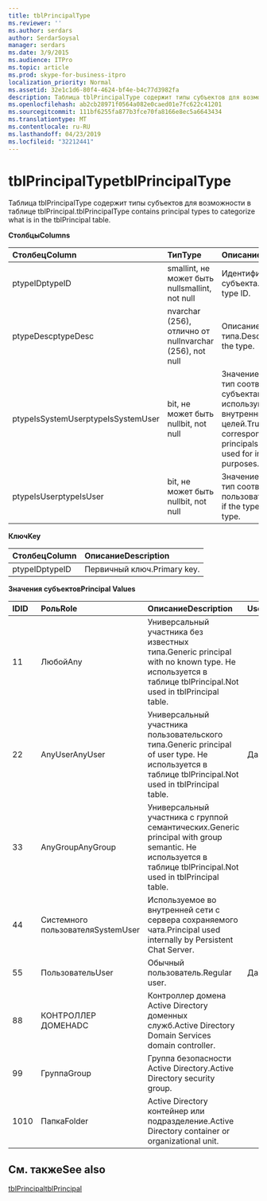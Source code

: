 ```yaml
---
title: tblPrincipalType
ms.reviewer: ''
ms.author: serdars
author: SerdarSoysal
manager: serdars
ms.date: 3/9/2015
ms.audience: ITPro
ms.topic: article
ms.prod: skype-for-business-itpro
localization_priority: Normal
ms.assetid: 32e1c1d6-80f4-4624-bf4e-b4c77d3982fa
description: Таблица tblPrincipalType содержит типы субъектов для возможности в таблице tblPrincipal.
ms.openlocfilehash: ab2cb28971f0564a082e0caed01e7fc622c41201
ms.sourcegitcommit: 111bf6255fa877b3fce70fa8166e8ec5a6643434
ms.translationtype: MT
ms.contentlocale: ru-RU
ms.lasthandoff: 04/23/2019
ms.locfileid: "32212441"
---
```

# <a name="tblprincipaltype"></a><span data-ttu-id="aeb13-103">tblPrincipalType</span><span class="sxs-lookup"><span data-stu-id="aeb13-103">tblPrincipalType</span></span>
 
<span data-ttu-id="aeb13-104">Таблица tblPrincipalType содержит типы субъектов для возможности в таблице tblPrincipal.</span><span class="sxs-lookup"><span data-stu-id="aeb13-104">tblPrincipalType contains principal types to categorize what is in the tblPrincipal table.</span></span>
  
<span data-ttu-id="aeb13-105">**Столбцы**</span><span class="sxs-lookup"><span data-stu-id="aeb13-105">**Columns**</span></span>

|<span data-ttu-id="aeb13-106">**Столбец**</span><span class="sxs-lookup"><span data-stu-id="aeb13-106">**Column**</span></span>|<span data-ttu-id="aeb13-107">**Тип**</span><span class="sxs-lookup"><span data-stu-id="aeb13-107">**Type**</span></span>|<span data-ttu-id="aeb13-108">**Описание**</span><span class="sxs-lookup"><span data-stu-id="aeb13-108">**Description**</span></span>|
|:-----|:-----|:-----|
|<span data-ttu-id="aeb13-109">ptypeID</span><span class="sxs-lookup"><span data-stu-id="aeb13-109">ptypeID</span></span>  <br/> |<span data-ttu-id="aeb13-110">smallint, не может быть null</span><span class="sxs-lookup"><span data-stu-id="aeb13-110">smallint, not null</span></span>  <br/> |<span data-ttu-id="aeb13-111">Идентификатор типа субъекта.</span><span class="sxs-lookup"><span data-stu-id="aeb13-111">Principal type ID.</span></span>  <br/> |
|<span data-ttu-id="aeb13-112">ptypeDesc</span><span class="sxs-lookup"><span data-stu-id="aeb13-112">ptypeDesc</span></span>  <br/> |<span data-ttu-id="aeb13-113">nvarchar (256), отлично от null</span><span class="sxs-lookup"><span data-stu-id="aeb13-113">nvarchar (256), not null</span></span>  <br/> |<span data-ttu-id="aeb13-114">Описание типа.</span><span class="sxs-lookup"><span data-stu-id="aeb13-114">Description of the type.</span></span>  <br/> |
|<span data-ttu-id="aeb13-115">ptypeIsSystemUser</span><span class="sxs-lookup"><span data-stu-id="aeb13-115">ptypeIsSystemUser</span></span>  <br/> |<span data-ttu-id="aeb13-116">bit, не может быть null</span><span class="sxs-lookup"><span data-stu-id="aeb13-116">bit, not null</span></span>  <br/> |<span data-ttu-id="aeb13-117">Значение true, если тип соответствует субъектам, которые используются для внутренних целей.</span><span class="sxs-lookup"><span data-stu-id="aeb13-117">True if the type corresponds to the principals that are used for internal purposes.</span></span>  <br/> |
|<span data-ttu-id="aeb13-118">ptypeIsUser</span><span class="sxs-lookup"><span data-stu-id="aeb13-118">ptypeIsUser</span></span>  <br/> |<span data-ttu-id="aeb13-119">bit, не может быть null</span><span class="sxs-lookup"><span data-stu-id="aeb13-119">bit, not null</span></span>  <br/> |<span data-ttu-id="aeb13-120">Значение true, если тип соответствует пользователям.</span><span class="sxs-lookup"><span data-stu-id="aeb13-120">True if the type is a user type.</span></span>  <br/> |
   
<span data-ttu-id="aeb13-121">**Ключ**</span><span class="sxs-lookup"><span data-stu-id="aeb13-121">**Key**</span></span>

|<span data-ttu-id="aeb13-122">**Столбец**</span><span class="sxs-lookup"><span data-stu-id="aeb13-122">**Column**</span></span>|<span data-ttu-id="aeb13-123">**Описание**</span><span class="sxs-lookup"><span data-stu-id="aeb13-123">**Description**</span></span>|
|:-----|:-----|
|<span data-ttu-id="aeb13-124">ptypeID</span><span class="sxs-lookup"><span data-stu-id="aeb13-124">ptypeID</span></span>  <br/> |<span data-ttu-id="aeb13-125">Первичный ключ.</span><span class="sxs-lookup"><span data-stu-id="aeb13-125">Primary key.</span></span>  <br/> |
   
<span data-ttu-id="aeb13-126">**Значения субъектов**</span><span class="sxs-lookup"><span data-stu-id="aeb13-126">**Principal Values**</span></span>

|<span data-ttu-id="aeb13-127">**ID**</span><span class="sxs-lookup"><span data-stu-id="aeb13-127">**ID**</span></span>|<span data-ttu-id="aeb13-128">**Роль**</span><span class="sxs-lookup"><span data-stu-id="aeb13-128">**Role**</span></span>|<span data-ttu-id="aeb13-129">**Описание**</span><span class="sxs-lookup"><span data-stu-id="aeb13-129">**Description**</span></span>|<span data-ttu-id="aeb13-130">**User**</span><span class="sxs-lookup"><span data-stu-id="aeb13-130">**User**</span></span>|
|:-----|:-----|:-----|:-----|
|<span data-ttu-id="aeb13-131">1</span><span class="sxs-lookup"><span data-stu-id="aeb13-131">1</span></span>  <br/> |<span data-ttu-id="aeb13-132">Любой</span><span class="sxs-lookup"><span data-stu-id="aeb13-132">Any</span></span>  <br/> |<span data-ttu-id="aeb13-133">Универсальный участника без известных типа.</span><span class="sxs-lookup"><span data-stu-id="aeb13-133">Generic principal with no known type.</span></span> <span data-ttu-id="aeb13-134">Не используется в таблице tblPrincipal.</span><span class="sxs-lookup"><span data-stu-id="aeb13-134">Not used in tblPrincipal table.</span></span>  <br/> ||
|<span data-ttu-id="aeb13-135">2</span><span class="sxs-lookup"><span data-stu-id="aeb13-135">2</span></span>  <br/> |<span data-ttu-id="aeb13-136">AnyUser</span><span class="sxs-lookup"><span data-stu-id="aeb13-136">AnyUser</span></span>  <br/> |<span data-ttu-id="aeb13-137">Универсальный участника пользовательского типа.</span><span class="sxs-lookup"><span data-stu-id="aeb13-137">Generic principal of user type.</span></span> <span data-ttu-id="aeb13-138">Не используется в таблице tblPrincipal.</span><span class="sxs-lookup"><span data-stu-id="aeb13-138">Not used in tblPrincipal table.</span></span>  <br/> |<span data-ttu-id="aeb13-139">Да</span><span class="sxs-lookup"><span data-stu-id="aeb13-139">Yes</span></span>  <br/> |
|<span data-ttu-id="aeb13-140">3</span><span class="sxs-lookup"><span data-stu-id="aeb13-140">3</span></span>  <br/> |<span data-ttu-id="aeb13-141">AnyGroup</span><span class="sxs-lookup"><span data-stu-id="aeb13-141">AnyGroup</span></span>  <br/> |<span data-ttu-id="aeb13-142">Универсальный участника с группой семантических.</span><span class="sxs-lookup"><span data-stu-id="aeb13-142">Generic principal with group semantic.</span></span> <span data-ttu-id="aeb13-143">Не используется в таблице tblPrincipal.</span><span class="sxs-lookup"><span data-stu-id="aeb13-143">Not used in tblPrincipal table.</span></span>  <br/> ||
|<span data-ttu-id="aeb13-144">4</span><span class="sxs-lookup"><span data-stu-id="aeb13-144">4</span></span>  <br/> |<span data-ttu-id="aeb13-145">Системного пользователя</span><span class="sxs-lookup"><span data-stu-id="aeb13-145">SystemUser</span></span>  <br/> |<span data-ttu-id="aeb13-146">Используемое во внутренней сети с сервера сохраняемого чата.</span><span class="sxs-lookup"><span data-stu-id="aeb13-146">Principal used internally by Persistent Chat Server.</span></span>  <br/> ||
|<span data-ttu-id="aeb13-147">5</span><span class="sxs-lookup"><span data-stu-id="aeb13-147">5</span></span>  <br/> |<span data-ttu-id="aeb13-148">Пользователь</span><span class="sxs-lookup"><span data-stu-id="aeb13-148">User</span></span>  <br/> |<span data-ttu-id="aeb13-149">Обычный пользователь.</span><span class="sxs-lookup"><span data-stu-id="aeb13-149">Regular user.</span></span>  <br/> |<span data-ttu-id="aeb13-150">Да</span><span class="sxs-lookup"><span data-stu-id="aeb13-150">Yes</span></span>  <br/> |
|<span data-ttu-id="aeb13-151">8</span><span class="sxs-lookup"><span data-stu-id="aeb13-151">8</span></span>  <br/> |<span data-ttu-id="aeb13-152">КОНТРОЛЛЕР ДОМЕНА</span><span class="sxs-lookup"><span data-stu-id="aeb13-152">DC</span></span>  <br/> |<span data-ttu-id="aeb13-153">Контроллер домена Active Directory доменных служб.</span><span class="sxs-lookup"><span data-stu-id="aeb13-153">Active Directory Domain Services domain controller.</span></span>  <br/> ||
|<span data-ttu-id="aeb13-154">9</span><span class="sxs-lookup"><span data-stu-id="aeb13-154">9</span></span>  <br/> |<span data-ttu-id="aeb13-155">Группа</span><span class="sxs-lookup"><span data-stu-id="aeb13-155">Group</span></span>  <br/> |<span data-ttu-id="aeb13-156">Группа безопасности Active Directory.</span><span class="sxs-lookup"><span data-stu-id="aeb13-156">Active Directory security group.</span></span>  <br/> ||
|<span data-ttu-id="aeb13-157">10</span><span class="sxs-lookup"><span data-stu-id="aeb13-157">10</span></span>  <br/> |<span data-ttu-id="aeb13-158">Папка</span><span class="sxs-lookup"><span data-stu-id="aeb13-158">Folder</span></span>  <br/> |<span data-ttu-id="aeb13-159">Active Directory контейнер или подразделение.</span><span class="sxs-lookup"><span data-stu-id="aeb13-159">Active Directory container or organizational unit.</span></span>  <br/> ||
   
## <a name="see-also"></a><span data-ttu-id="aeb13-160">См. также</span><span class="sxs-lookup"><span data-stu-id="aeb13-160">See also</span></span>

[<span data-ttu-id="aeb13-161">tblPrincipal</span><span class="sxs-lookup"><span data-stu-id="aeb13-161">tblPrincipal</span></span>](tblprincipal.md)

